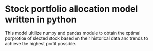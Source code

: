 # Stock portfolio allocation model written in python
This model ultilize numpy and pandas module to obtain the optimal porprotion of slected stock based on their historical data and trends to achieve the highest profit possible. 
